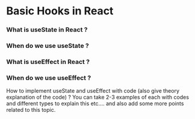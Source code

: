 # Basic Hooks in React

### What is useState in React ?

### When do we use useState ?

### What is useEffect in React ?

### When do we use useEffect ?

How to implement useState and useEffect with code (also give theory explanation of the code) ?
You can take 2-3 examples of each with codes and different types to explain this etc....
and also add some more points related to this topic.
